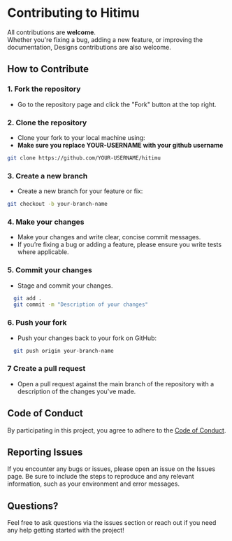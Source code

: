 # Contributing to Hitimu


 All contributions are **welcome**. <br>
 Whether you're fixing a bug, adding a new feature, or improving the documentation,
Designs contributions are also welcome.<br>

## How to Contribute

### 1. Fork the repository

- Go to the repository page and click the "Fork" button at the top right.

### 2. Clone the repository

- Clone your fork to your local machine using:
- **Make sure you replace YOUR-USERNAME with your github username**
  
```sh
git clone https://github.com/YOUR-USERNAME/hitimu
```

### 3. Create a new branch

- Create a new branch for your feature or fix:
  
```sh
git checkout -b your-branch-name
```

### 4. Make your changes

- Make your changes and write clear, concise commit messages.
- If you’re fixing a bug or adding a feature, please ensure you write tests where applicable.

### 5. Commit your changes

- Stage and commit your changes.

```sh
  git add .
  git commit -m "Description of your changes"
```

### 6. Push your fork

- Push your changes back to your fork on GitHub:

```sh
  git push origin your-branch-name
```

### 7 Create a pull request

- Open a pull request against the main branch of the repository with a description of the changes you've made.

## Code of Conduct

By participating in this project, you agree to adhere to the [Code of Conduct](https://github.com.aspects19/CODE_OF_CONDUCT.md).

## Reporting Issues

If you encounter any bugs or issues, please open an issue on the Issues page. Be sure to include the steps to reproduce and any relevant information, such as your environment and error messages.

## Questions?

Feel free to ask questions via the issues section or reach out if you need any help getting started with the project!


